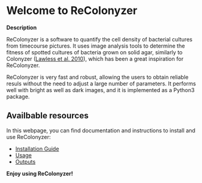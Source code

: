 # Welcome to ReColonyzer

**Description**


ReColonyzer is a software to quantify the cell density of bacterial cultures
from timecourse pictures. It uses image analysis tools to determine the fitness
of spotted cultures of bacteria grown on solid agar, similarly to Colonyzer
([Lawless et al. 2010](https://bmcbioinformatics.biomedcentral.com/articles/10.1186/1471-2105-11-287)), which has been a great inspiration for ReColonyzer.

ReColonyzer is very fast and robust, allowing the users to obtain reliable
resuls without the need to adjust a large number of parameters.
It performs well with bright as well as dark images, and it
is implemented as a Python3 package.

## Availbable resources

In this webpage, you can find documentation and instructions to install and
use ReColonyzer:

* [Installation Guide](installation.md)
* [Usage](usage.md)
* [Outputs](outputs.md)

**Enjoy using ReColonyzer!**
